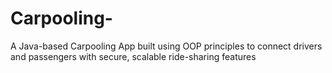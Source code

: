 # Carpooling-
A Java-based Carpooling App built using OOP principles to connect drivers and passengers with secure, scalable ride-sharing features
